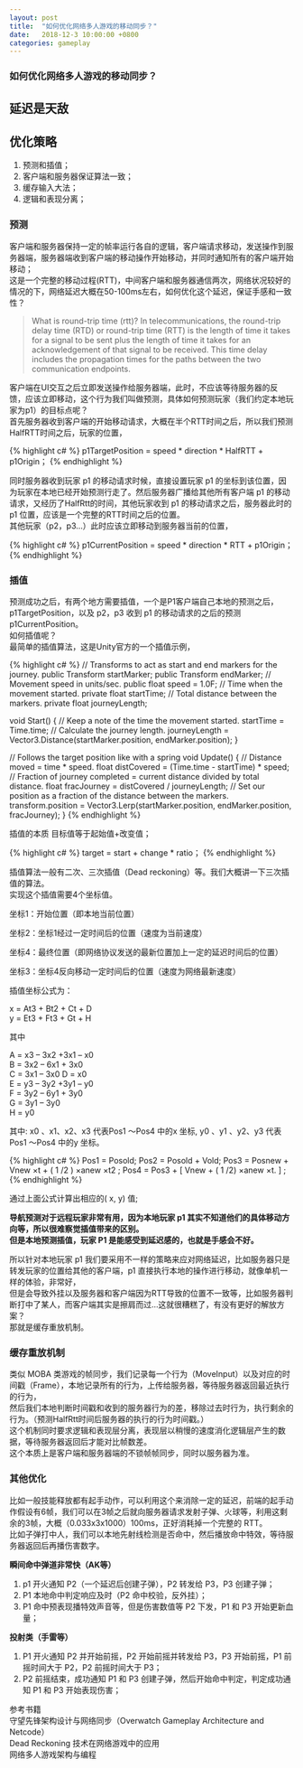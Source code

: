 ```yaml
---
layout: post
title:  "如何优化网络多人游戏的移动同步？"
date:   2018-12-3 10:00:00 +0800
categories: gameplay
---
```

### 如何优化网络多人游戏的移动同步？

## 延迟是天敌

## 优化策略
1. 预测和插值；
2. 客户端和服务器保证算法一致；
3. 缓存输入大法；
4. 逻辑和表现分离； 

### 预测
客户端和服务器保持一定的帧率运行各自的逻辑，客户端请求移动，发送操作到服务器端，服务器端收到客户端的移动操作开始移动，并同时通知所有的客户端开始移动；<br>
这是一个完整的移动过程(RTT)，中间客户端和服务器通信两次，网络状况较好的情况的下，网络延迟大概在50-100ms左右，如何优化这个延迟，保证手感和一致性？<br>
>What is round-trip time (rtt)?
>In telecommunications, the round-trip delay time (RTD) or round-trip time (RTT) is the length of time it takes for a signal to be sent plus the length of time it takes for an acknowledgement of that signal to be received. 
>This time delay includes the propagation times for the paths between the two communication endpoints.

客户端在UI交互之后立即发送操作给服务器端，此时，不应该等待服务器的反馈，应该立即移动，这个行为我们叫做预测，具体如何预测玩家（我们约定本地玩家为p1）的目标点呢？<br>
首先服务器收到客户端的开始移动请求，大概在半个RTT时间之后，所以我们预测HalfRTT时间之后，玩家的位置，<br>

{% highlight c# %}
p1TargetPosition = speed * direction * HalfRTT + p1Origin；
{% endhighlight %}

同时服务器收到玩家 p1 的移动请求时候，直接设置玩家 p1 的坐标到该位置，因为玩家在本地已经开始预测行走了。然后服务器广播给其他所有客户端 p1 的移动请求，又经历了HalfRtt的时间，其他玩家收到 p1 的移动请求之后，服务器此时的 p1 位置，应该是一个完整的RTT时间之后的位置。<br>
其他玩家（p2，p3...）此时应该立即移动到服务器当前的位置，<br>

{% highlight c# %}
p1CurrentPosition = speed * direction * RTT + p1Origin；
{% endhighlight %}

### 插值
预测成功之后，有两个地方需要插值，一个是P1客户端自己本地的预测之后，p1TargetPosition，以及 p2，p3 收到 p1 的移动请求的之后的预测 p1CurrentPosition。<br>
如何插值呢？<br>
最简单的插值算法，这是Unity官方的一个插值示例，<br>

{% highlight c# %}
// Transforms to act as start and end markers for the journey.
public Transform startMarker;
public Transform endMarker;
// Movement speed in units/sec.
public float speed = 1.0F;
// Time when the movement started.
private float startTime;
// Total distance between the markers.
private float journeyLength;

void Start()
{
	// Keep a note of the time the movement started.
	startTime = Time.time;
	// Calculate the journey length.
	journeyLength = Vector3.Distance(startMarker.position, endMarker.position);
}

// Follows the target position like with a spring
void Update()
{
	// Distance moved = time * speed.
	float distCovered = (Time.time - startTime) * speed;
	// Fraction of journey completed = current distance divided by total distance.
	float fracJourney = distCovered / journeyLength;
	// Set our position as a fraction of the distance between the markers.
	transform.position = Vector3.Lerp(startMarker.position, endMarker.position, fracJourney);
}
{% endhighlight %}

插值的本质 目标值等于起始值+改变值；<br>

{% highlight c# %}
target = start + change * ratio；
{% endhighlight %}

插值算法一般有二次、三次插值（Dead reckoning）等。我们大概讲一下三次插值的算法。<br>
实现这个插值需要4个坐标值。<br>

坐标1：开始位置（即本地当前位置）<br>

坐标2：坐标1经过一定时间后的位置（速度为当前速度）<br>

坐标4：最终位置（即网络协议发送的最新位置加上一定的延迟时间后的位置）<br>

坐标3：坐标4反向移动一定时间后的位置（速度为网络最新速度）<br>

插值坐标公式为：<br>

x = At3 + Bt2 + Ct + D<br>
y = Et3 + Ft3 + Gt + H<br>

其中<br>

A = x3 – 3x2 +3x1 – x0<br>
B = 3x2 – 6x1 + 3x0<br>
C = 3x1 – 3x0 D = x0<br>
E = y3 – 3y2 +3y1 – y0<br>
F = 3y2 – 6y1 + 3y0<br>
G = 3y1 – 3y0<br>
H = y0<br>

其中: x0 、x1、x2、x3 代表Pos1 ～Pos4 中的x 坐标, y0 、y1 、y2、y3 代表Pos1 ～Pos4 中的y 坐标。<br>

{% highlight c# %}
Pos1 = Posold;
Pos2 = Posold + Vold;
Pos3 = Posnew + Vnew ×t + ( 1 /2 ) ×anew ×t2 ;
Pos4 = Pos3 + [ Vnew + ( 1 /2) ×anew ×t. ] ;
{% endhighlight %}

通过上面公式计算出相应的( x, y) 值;<br>

**导航预测对于远程玩家非常有用，因为本地玩家 p1 其实不知道他们的具体移动方向等，所以很难察觉插值带来的区别。<br>
但是本地预测插值，玩家 P1 是能感受到延迟感的，也就是手感会不好。**<br>

所以针对本地玩家 p1 我们要采用不一样的策略来应对网络延迟，比如服务器只是转发玩家的位置给其他的客户端，p1 直接执行本地的操作进行移动，就像单机一样的体验，非常好，<br>
但是会导致外挂以及服务器和客户端因为RTT导致的位置不一致等，比如服务器判断打中了某人，而客户端其实是擦肩而过...这就很糟糕了，有没有更好的解放方案？<br>
那就是缓存重放机制。<br>

### 缓存重放机制
类似 MOBA 类游戏的帧同步，我们记录每一个行为（MoveInput）以及对应的时间戳（Frame），本地记录所有的行为，上传给服务器，等待服务器返回最近执行的行为，<br>
然后我们本地判断时间戳和收到的服务器行为的差，移除过去时行为，执行剩余的行为。（预测HalfRtt时间后服务器的执行的行为时间戳。）<br>
这个机制同时要求逻辑和表现层分离，表现层以稍慢的速度消化逻辑层产生的数据，等待服务器返回后才能对比帧数差。<br>
这个本质上是客户端和服务器端的不锁帧帧同步，同时以服务器为准。<br>

### 其他优化
比如一般技能释放都有起手动作，可以利用这个来消除一定的延迟，前端的起手动作假设有6帧，我们可以在3帧之后就向服务器请求发射子弹、火球等，利用这剩余的3帧，大概（0.033x3x1000）100ms，正好消耗掉一个完整的 RTT。<br>
比如子弹打中人，我们可以本地先射线检测是否命中，然后播放命中特效，等待服务器返回后再播伤害数字。<br>

**瞬间命中弹道非常快（AK等）**<br>
1. p1 开火通知 P2（一个延迟后创建子弹），P2 转发给 P3，P3 创建子弹；
2. P1 本地命中判定响应及时（P2 命中校验，反外挂）；
3. P1 命中预表现播特效声音等，但是伤害数值等 P2 下发，P1 和 P3 开始更新血量；

**投射类（手雷等）**<br>
1. P1 开火通知 P2 并开始前摇，P2 开始前摇并转发给 P3，P3 开始前摇，P1 前摇时间大于 P2，P2 前摇时间大于 P3；
2. P2 前摇结束，成功通知 P1 和 P3 创建子弹，然后开始命中判定，判定成功通知 P1 和 P3 开始表现伤害；

参考书籍<br>
守望先锋架构设计与网络同步（Overwatch Gameplay Architecture and Netcode）<br>
Dead Reckoning 技术在网络游戏中的应用<br>
网络多人游戏架构与编程<br>

